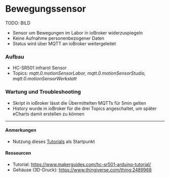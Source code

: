# Bewegungssensor

<!-- *Bilder/Diagramme, Schaltpläne, etc. (wo sinnvoll) einfügen* -->
TODO: BILD

<!-- → Verwendung: Was macht das? Wie kann man das benutzen?, … -->
- Sensor um Bewegungen im Labor in ioBroker widerzuspiegeln
- Keine Aufnahme personenbezogener Daten
- Status wird über MQTT an ioBroker weitergeleitet

### Aufbau
<!-- → z.B.: Verkabelung, Infrastruktur, Ort,  -->
- HC-SR501 infrarot Sensor
- Topics: *mqtt.0.motionSensorLabor, mqtt.0.motionSensorStudio, mqtt.0.motionSensorWerkstatt*

### Wartung und Troubleshooting
<!-- → Wie kommt man ran?, Was kann man einfach ändern?, Bugs, die uns begegnet sind und wie sie gelöst wurden, … -->
- Skript in ioBroker lässt die Übermittelten MQTTs für 5min gelten
- History wurde in ioBroker für die drei Topics angeschaltet, um später eCharts damit erstellen zu können

---

#### Anmerkungen
<!-- → Zusätzlicher Punkt für Notizen/Anmerkungen, etc. (wenn nichts wichtiges, dann weglassen) -->
- Nutzung dieses [Tutorials](https://www.makerguides.com/hc-sr501-arduino-tutorial/) als Startpunkt

#### Ressourcen 
<!-- → Verwendete Tutorials, Materialien, Quellenangaben, etc. (wenn nichts wichtiges, dann weglassen) -->
- Tutorial: https://www.makerguides.com/hc-sr501-arduino-tutorial/
- Gehäuse (3D-Druck): https://www.thingiverse.com/thing:2489968
